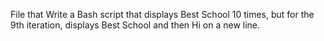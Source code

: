 File that Write a Bash script that displays Best School 10 times, but for the 9th iteration, displays Best School and then Hi on a new line.

